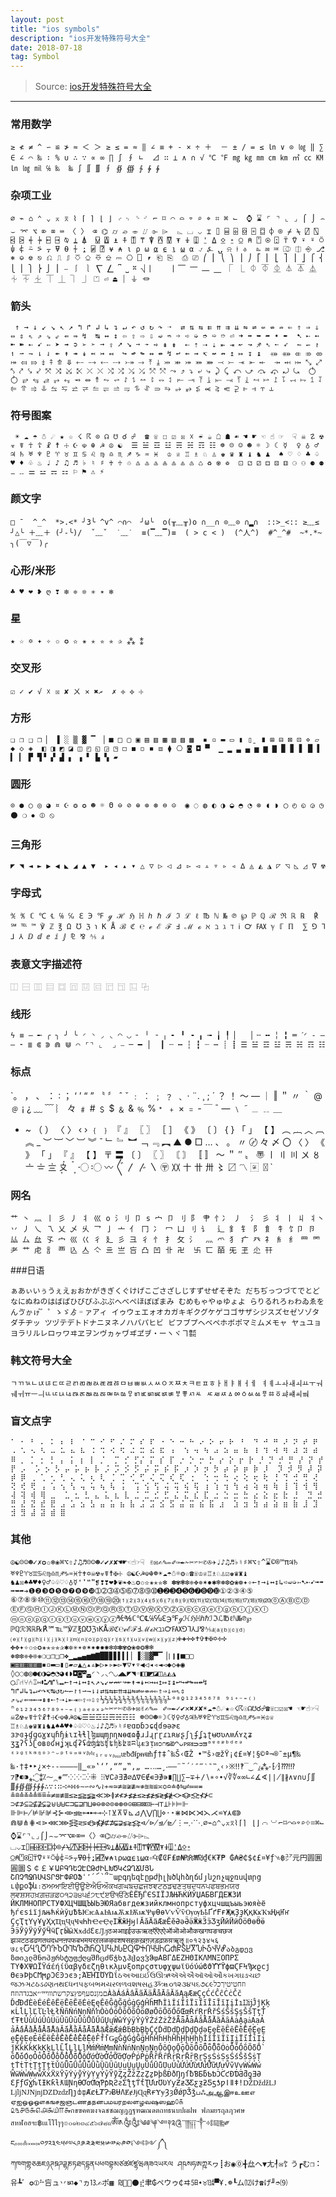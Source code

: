 ```yaml
---
layout: post
title: "ios symbols"
description: "ios开发特殊符号大全"
date: 2018-07-18
tag: Symbol
---
```

[ios开发特殊符号大全]: <https://blog.csdn.net/ios_leungYL/article/details/47102557> "ios开发特殊符号大全"
  

> Source: [ios开发特殊符号大全]  

**********

### 常用数学

`≥ ≮ ≠ ^ ∽ ≌ ≯ ≈ ＜ ＞ ≥ ≤ = ≈ ‖ ∠ ≡ + - × ÷ ＋ 
－ ± / = ≤ ㏑ ∨ ⊙ ㏒ ‖ ∑ ∈ ∠ ⌒ ‰ ∶ % ∪ ∴ ∵ ∝ ∞ ∏ ∫ ∮ ∟ 
⊿ ∷ ⊥ ∧ ∩ √ ℃ ℉ ㎎ ㎏ ㎜ ㎝ ㎞ ㎡ ㏄ ㏎ ㏑ ㏒ ㏕ ℅ ‰ 
‱ ∫ ∬ ∭ ∮ ∯ ∰ ∱ ∲ ∳`  

### 杂项工业

`⌀ ⌁ ⌂ ⌃ ⌄ ⌅ ⌆ ⌇ ⌈ ⌉ ⌊ ⌋ ⌌ ⌍ ⌎ ⌏ ⌐ ⌑ ⌒ ⌓ ⌔ ⌕ ⌖ ⌗ ⌘ ⌙ 
⌚ ⌛ ⌜ ⌝ ⌞ ⌟ ⌠ ⌡ ⌢ ⌣ ⌤ ⌥ ⌦ ⌧ ⌨ 〈 〉 ⌫ ⌬ ⌭ ⌮ ⌯ ⌰ ⌱ ⌲ 
⌳ ⌴ ⌵ ⌶ ⌷ ⌸ ⌹ ⌺ ⌻ ⌼ ⌽ ⌾ ⌿ ⍀ ⍁ ⍂ ⍃ ⍄ ⍅ ⍆ ⍇ ⍈ ⍉ ⍊ ⍋ 
⍌ ⍍ ⍎ ⍏ ⍐ ⍑ ⍒ ⍓ ⍔ ⍕ ⍖ ⍗ ⍘ ⍙ ⍚ ⍛ ⍜ ⍝ ⍞ ⍟ ⍠ ⍡ ⍢ ⍣ ⍤ ⍥ 
⍦ ⍧ ⍨ ⍩ ⍪ ⍫ ⍬ ⍭ ⍮ ⍯ ⍰ ⍱ ⍲ ⍳ ⍴ ⍵ ⍶ ⍷ ⍸ ⍹ ⍺ ⍻ ⍼ ⍽ ⍾ ⍿ ⎀ 
⎁ ⎂ ⎃ ⎄ ⎅ ⎆ ⎇ ⎈ ⎉ ⎊ ⎋ ⎌ ⎍ ⎎ ⎏ ⎐ ⎑ ⎒ ⎓ ⎔ ⎕ ⎖ ⎗ ⎘ 
⎙ ⎚ ⎛ ⎜ ⎝ ⎞ ⎟ ⎠ ⎡ ⎢ ⎣ ⎤ ⎥ ⎦ ⎧ ⎨ ⎩ ⎪ ⎫ ⎬ ⎭ ⎮ ⎯ ⎰ ⎱ ⎲ ⎳ ⎴ ⎵ ⎶ ⎷ ⎸ 
⎹ ⎺ ⎻ ⎼ ⎽ ⎾ ⎿ ⏀ ⏁ ⏂ ⏃ ⏄ ⏅ ⏆ ⏇ ⏈ ⏉ ⏊ ⏋ ⏌ ⏍ ⏎ ⏏ ⏐ ⏚ ⏛`  

### 箭头

` ↑ → ↓ ↙ ↘ ↖ ↗ ↰ ↱ ↲ ↳ ↴ ↵ ↶ ↺ ↻ ↷ ➝ 
⇄ ⇅ ⇆ ⇇ ⇈ ⇉ ⇊ ⇋ ⇌ ⇍ ⇎ ⇏ ⇐ ⇑ ⇒ ⇓ ⇔ ⇕ ⇖ ⇗ ⇘ ⇙ ⇚ ⇛ ↯ 
↹ ↔ ↕ ⇦ ⇧ ⇨ ⇩ ➫ ➬ ➩ ➪ ➭ ➮ ➯ ➱ ⏎ ➜ ➡ ➥ ➦ ➧ ➨ 
➷ ➸ ➻ ➼ ➽ ➸ ➹ ➳ ➤ ➟ ➲ ➢ ➣ ➞ ⇪ ➚ ➘ ➙ ➛ ➺ ⇞ ⇟ 
⇠ ⇡ ⇢ ⇣ ⇤ ⇥ ↜ ↝ ♐ ➴ ➵ ➶ 
↼ ↽ ↾ ↿ ⇀ ⇁ ⇂ ⇃ ↞ ↟ ↠ ↡ ↢ ↣ ↤ 
↪ ↫ ↬ ↭ ↮ ↯ ↩ ⇜ ⇝ ↸ ↚ ↛ ↥ ↦ ↧ ↨ 
⤀ ⤁ ⤂ ⤃ ⤄ ⤅ ⤆ ⤇ ⤈ ⤉ ⤊ ⤋ ⤌ ⤍ ⤎ ⤏ ⤐ ⤑ ⤒ ⤓ ⤔ ⤕ ⤖ ⤗ ⤘ ⤙ ⤚ ⤛ ⤜ ⤝ 
⤞ ⤟ ⤠ ⤡ ⤢ ⤣ ⤤ ⤥ ⤦ ⤧ ⤨ ⤩ ⤪ ⤫ ⤬ ⤭ ⤮ ⤯ ⤰ ⤱ ⤲ ⤳ ⤴ ⤵ ⤶ ⤷ ⤸ ⤹ ⤺ ⤻ ⤼ ⤽ ⤾ ⤿ 
⥀ ⥁ ⥂ ⥃ ⥄ ⥅ ⥆ ⥇ ⥈ ⥉ ⥊ ⥋ ⥌ ⥍ ⥎ ⥏ ⥐ ⥑ ⥒ ⥓ ⥔ ⥕ ⥖ ⥗ ⥘ ⥙ ⥚ ⥛ ⥜ ⥝ ⥞ ⥟ ⥠ ⥡ 
⥢ ⥣ ⥤ ⥥ ⥦ ⥧ ⥨ ⥩ ⥪ ⥫ ⥬ ⥭ ⥮ ⥯ ⥰ ⥱ ⥴ ⥵ ⥶ ⥷ ⥸ ⥺ ⥻ ⥼ ⥽ ⥾ ⥿`

### 符号图案  

`
☀ ☁ ☂ ☃ ☄ ★ ☆ ☇ ☈ ⊙ ☊ ☋ ☌ ☍ 
☎ ☏ ☐ ☑ ☒ ☓ ☔ ☕ ☖ ☗ ☙ ☚ ☛ ☜ ☝ ☞ 
☟ ☠ ☡ ☢ ☣ ☤ ☥ ☦ ☧ ☨ ☩ ☪ ☫ ☬ ☭ ☮ ☯ 
☰ ☱ ☲ ☳ ☴ ☵ ☶ ☷ ☸ ☹ ☺ ☻ ☼ ☽ ☾ ☿ 
♀ ♁ ♂ ♃ ♄ ♅ ♆ ♇ ♈ ♉ ♊ ♋ ♌ ♍ ♎ ♏ ♐ ♑ ♒ ♓ 
♔ ♕ ♖ ♗ ♘ ♙ ♚ ♛ ♜ ♝ ♞ ♟ 
♠ ♡ ♢ ♣ ♤ ♥ ♦ ♧ ♨ ♩ ♪ ♫ ♬ ♭ ♮ ♯ ♰ ♱ ♲ ♳ ♴ ♵ ♶ ♷ ♸ ♹ ♺ ♻ ♼ ♽ 
⚀ ⚁ ⚂ ⚃ ⚄ ⚅ ⚆ ⚇ ⚈ ⚉ ⚊ ⚋ ⚌ ⚍ ⚎ ⚏ ⚐ ⚑ ⚠ ⚡`

### 颜文字

`□ ¯  ^_^  *>.<* ╯3╰ ^v^ ⌒∩⌒  ╯ω╰  o(╥﹏╥)o ∩__∩ ⊙﹏⊙ ∩▂∩ 
::>_<:: ≥﹏≤ ╯△╰ ＋﹏＋ (╯-╰)/  ˇ﹏ˇ  ˙﹏˙  ≡(▔﹏▔)≡  ( > c < ) 
(^人^)  #^_^#  ~*.*~  ╮(￣▽￣)╭ `

### 心形/米形

`♣ ♥ ❤ ❥ ღ ❣ ❇ ❈ ❊ ✳ ✴ ✻`

### 星

`★ ☆ ✡ ✦ ✧ ✩ ✪ ✫ ✬ ✭ ✮ ✯ ✰ ⁂ ⁑`

### 交叉形

`☑ ✓ ✔ √ ☓ ☒ ✘ ㄨ ✕ ✖ރ  ✗ ✢ ✣ ☩`  

### 方形

`❏ ❐ ❑ ❒ ▏ ▐ ░ ▒ ▓ ▔ ▕ ■ □ ▢ ▣ ▤ ▥ ▦ ▧ ▨ ▩ 
▪ ▫ ▬ ▭ ▮ ▯ˍ ∎ ⊞ ⊟ ⊠ ⊡ ⋄ ▱ ◆ ◇ ◈ 
◧ ◨ ◩ ◪ ◫ ◰ ◱ ◲ ◳ ◻ ◼ ◽ ◾ ⧈ ⧫ ⎔ ◙ ◘ ▀ 
▁ ▂ ▃ ▄ ▅ ▆ ▇ ▉ ▊ ▋ █ ▌ ▍ ▎ ▛ ▜▝ ▞ ▟ ▖
▗ ▘ ▙ ▚ ▰`  

### 圆形

`⊙ ● ○ ◎ ◕ ¤ ☪ ❂ ✪ ☻ ☼ Θ ⊖ ⊘ ⊕ ⊚ ⊛ ⊜ ⊝ 
◉ ◌ ◍ ◐ ◑ ◒ ◓ ◔ ⊗ ◖ ◗ ◯ ◴ ◵ ◶ ◷ ⚫ ❍ ⦁ ⦶ ⦸`  

### 三角形

`◤ ◥ ◄ ► ▶ ◀ ◣ ◢ ▲ ▼ 
▸ ◂ ▴ ▾ △ ▽ ▷ ◁ ⊿ ▻ ◅ ▵ ▿ ▹ ◃ ∆ ◬ ◭ ◮ ◸ ◹ ◺ ◿ ∇ ☢`  

### 字母式  

`℀ ℁ ℂ ℃ ℄ ℅ ℆ ℇ ℈ ℉ ℊ ℋ ℌ ℍ ℎ ℏ ℐ ℑ ℒ ℓ ℔ ℕ № ℗ ℘ ℙ ℚ ℛ ℜ ℝ ℞ 
℟ ℠ ℡ ™ ℣ ℤ ℥ Ω ℧ ℨ ℩ K Å ℬ ℭ ℮ ℯ ℰ ℱ Ⅎ ℳ ℴ ℵ ℶ ℷ ℸ ℹ ℺ ℻ ℽ ℾ ℿ 
⅀ ⅁ ⅂ ⅃ ⅄ ⅅ ⅆ ⅇ ⅈ ⅉ ⅊ ⅋ ⅍ ⅎ`   

### 表意文字描述符

`⿰ ⿱ ⿲ ⿳ ⿴ ⿵ ⿶ ⿷ ⿸ ⿹ ⿺ ⿻`  

### 线形

`ϟ ≡ — ╾ ╭ ╮ ╯ ╰ ◜ ◝ ◞ ◟ ◠ ◡ ╴ ╵ ╶ ╷ ╸ ╹ ╺ ╻ ╼ ╽ ╿ ▏ 
▕ ╌ ╍ ╎ ╏ ═ ˊᐟ ‐ ‒  ― ⁃ ≣ ⋐ ⋑ ⋒ ⋓ ⌒ ⌜⌝ ⌞  ⌟ ⎯ ─ ━ │ 
┃ ┄ ┅ ┆ ┇ ┈ ┉ ┊ ┋ ☰ ☱ ☲ ☳ ☴ ☵ ☶ ☷`  

### 标点

`。 ， 、 ： ∶ ； ‘ ’ “ ” 〝 〞 ˆ ˇ ﹕ ︰ ﹔ ﹖ ﹑ · ¨. ¸ 
; ´ ？ ！ ～ — ｜ ‖ ＂ 〃 ｀ @ ﹫ ¡ ¿ ﹏ ﹋ ︴
々 ﹟ # ﹩ $ ﹠ & ﹪ %﹡ ﹢ × ﹦ ‐ ￣ ¯ ― ﹨ ˜ ﹍ ﹎ ＿ 
- ~ （ ） 〈 〉 ‹ › ﹛ ﹜ 『 』 〖 〗 ［ ］ 
《 》 〔 〕 { } 「 」 【 】 ︵ ︷  ︿ ︹ ︽ _ ︶ ︸ ﹀ ︺ ︾ ˉ 
﹂ ﹄ ︼ ﹁ ﹃ ︻ ▲ ● □ … 、 。 〃 
〄 々 〆 〇 〈 〉 《 》 「 」 『 』 【 】 〒 〓 〔 〕 〖 〗 〘 〙 〚 〛 〜 
＂ ″ 〟 〠 〡 〢 〣 〤 〥 〦 〧 〨 〩 〪 〫 〬 〭 〮 〯 〰 〲 
〳 〴 〵 〶 〷 〸 〹 〺 〻 〼 〽 〾 〿`


### 网名

`艹 丶 灬 丨 彡 丿 丬 巛 o 氵刂 卩 s 宀 卩 刂 阝 肀 忄冫 丿 
氵 彡 丬 丨 丩 丬丶 丷 丿 乀 乁 乂 乄 乆 乛 亅 亠 亻 冂 冫 冖 凵 刂 讠 
辶 釒 钅 阝 飠 牜 饣卩 卪 厸 厶 厽 孓 宀 巛 巜 彳 廴 彡 彐 彳 忄 扌 攵 氵 
灬 爫 犭 疒 癶 礻 糹 纟 罒 罓 耂 艹 虍 訁 覀 兦 亼 亽 亖 亗 吂 凸 凹 卝 卍 
卐 匸 皕 旡 玊 尐 幵`  

###日语

`ぁあぃいぅうぇえぉおかがきぎくぐけげこごさざしじすずせぜそぞた
だちぢっつづてでとどなにぬねのはばぱひびぴふぶぷへべぺほぼぽまみ
むめもゃやゅゆょよ らりるれろゎわゐゑをんゔゕゖ゚゛゜ゝゞゟ゠ァアィ
イゥウェエォオカガキギクグケゲコゴサザシジスズセゼソゾタダチヂッ
ツヅテデトドナニヌネノハバパヒビ ピフブプヘベペホボポマミムメモャ
ヤュユョヨラリルレロヮワヰヱヲンヴヵヶヷヸヹヺ・ーヽヾヿ㍿`

### 韩文符号大全

`ㄱㄲㄳㄴㄵㄶㄷㄸㄹㄺㄻㄼㄽㄾㄿㅀㅁㅂㅃㅄㅅㅆㅇㅈㅉㅊㅋㅌㅍㅎㅏㅐㅑㅒㅓㅔ
ㅕㅖㅗㅘㅙㅚㅛㅜㅝㅞㅟㅠㅡㅢㅥㅦㅧㅨㅩㅪㅫㅬㅭㅮㅯㅰㅱㅲㅳㅴㅵㅶㅷㅸㅹㅺㅻ
ㅼㅽㅾㅿㆀㆁㆂㆃㆄㆅㆆㆇㆈㆉㆊ`  

### 盲文点字
`⠁ ⠂ ⠃ ⠄ ⠅ ⠆ ⠇ ⠈ ⠉ ⠊ ⠋ ⠌ ⠍ ⠎ ⠏ ⠐ ⠑ ⠒ ⠓ ⠔ ⠕ ⠖ ⠗ ⠘ 
⠙ ⠚ ⠛ ⠜ ⠝ ⠞ ⠟ ⠠ ⠡ ⠢ ⠣ ⠤ ⠥ ⠦ ⠧ ⠨ ⠩ ⠪ ⠫ ⠬ ⠭ ⠮ ⠯ ⠰ 
⠱ ⠲ ⠳ ⠴ ⠵ ⠶ ⠷ ⠸ ⠹ ⠺ ⠻ ⠼ ⠽ ⠾ ⠿ ⡀ ⡁ ⡂ ⡃ ⡄ ⡅ ⡆ ⡇ ⡈ 
⡉ ⡊ ⡋⡌ ⡍ ⡎ ⡏ ⡐ ⡑ ⡒ ⡓ ⡔ ⡕ ⡖ ⡗ ⡘ ⡙ ⡚ ⡛ ⡜ ⡝ ⡞ ⡟ ⡠ 
⡡ ⡢ ⡣ ⡤ ⡥ ⡦ ⡧ ⡨ ⡩ ⡪ ⡫ ⡬ ⡭ ⡮ ⡯ ⡰ ⡱ ⡲ ⡳ ⡴ ⡵ ⡶ ⡷ ⡸ 
⡹ ⡺ ⡻ ⡼ ⡽ ⡾ ⡿ ⢀ ⢁ ⢂ ⢃ ⢄ ⢅ ⢆ ⢇ ⢈ ⢉ ⢊ ⢋ ⢌ ⢍ ⢎ ⢏ ⢐ 
⢑ ⢒ ⢓ ⢔ ⢕ ⢖ ⢗ ⢘ ⢙ ⢚ ⢛ ⢜ ⢝ ⢞ ⢟ ⢠ ⢡ ⢢ ⢣ ⢤ ⢥ ⢦ ⢧ ⢨ 
⢩ ⢪ ⢫ ⢬ ⢭ ⢮ ⢯ ⢰ ⢱ ⢲ ⢳ ⢴ ⢵ ⢶ ⢷ ⢸ ⢹ ⢺ ⢻ ⢼ ⢽ ⢾ ⢿ ⣀ 
⣁ ⣂ ⣃ ⣄ ⣅ ⣆ ⣇ ⣈ ⣉ ⣊ ⣋ ⣌ ⣍ ⣎ ⣏ ⣐ ⣑ ⣒ ⣓ ⣔ ⣕ ⣖ ⣗ ⣘ 
⣙ ⣚ ⣛ ⣜ ⣝ ⣞ ⣟ ⣠ ⣡ ⣢ ⣣ ⣤ ⣥ ⣦ ⣧ ⣨ ⣩ ⣪ ⣫ ⣬ ⣭ ⣮ ⣯ ⣰ 
⣱ ⣲ ⣳ ⣴ ⣵ ⣶ ⣷ ⣸ ⣹ ⣺ ⣻ ⣼ ⣽ ⣾ ⣿`  

### 其他

`☮☯☹☺☻✓✗✪✩❄❀⌘⌥⇧♪♫♬☹☺☻✓✔✗✘☚☛☜☝☞☟
✌✉✍✎✏✐✑✒✁✂✃✄✆✇✈♩♪♫♬♭♮♯⌘⌥⇧^⌛©®™π♃♄
♅♆♇♈♉♊♋♌♍♎♏♐♑♒♓☥✝✡☠☢☣☤☨✠☩
☮☯☪☭☫☬☸☀☁☂☃☼❂☆☎☏♔♕♖♗♘♙☑♚♛♜♝
♞♟☒♠♣♥♦♀♂♤♧♡♢♁☿❛❜❝❞❡❢❣❤❥❦❧❖♨✪✩✫✬✭✮✻
✽✾❃❇❈✥✵✶✹✱❄❅❆✿❀❁✦✧←↑→↓↔↕↳➪➫➭➳➷➸➹➟➠
➡➥➦➔❶❷❸❹❺❻❼❽❾❿➀➁➂➃➄➅➆➇➈➉➊➋➌➍➎➏➐➑➒➓①②③④⑤
⑥⑦⑧⑨⑩⑪⑫⑬⑭⑮⑯⑰⑱⑲⑳⑴⑵⑶⑷⑸⑹⑺⑻⑼⑽⑾⑿⒀⒁⒂⒃⒄⒅⒆⒇⓪ⒶⒷⒸⒹ
ⒺⒻⒼⒽⒾⒿⓀⓁⓂⓃⓄⓅⓆⓇⓈⓉⓊⓋⓌⓍⓎⓏⓐⓑⓒⓓⓔⓕⓖⓗⓘⓙⓚⓛ
ⓜⓝⓞⓟⓠⓡⓢⓣⓤⓥⓦⓧⓨⓩ℀℁ℂ℃℄℅℆ℇ℈℉ℊℋℌℍℎℏℐℑℒ℔ℓℕ№℗℘
ℙℚℛℜℝ℞℟℠℡™℣ℤ℥Ω℧ℨ℩KÅℬℭ℮ℯℰℱℲℳℴℵℶℷ℺℻⅁⅂⅄⅃⅋⅍ⅎ⒜⒝⒞⒟
⒠⒡⒢⒣⒤⒥⒦⒧⒨⒩⒪⒫⒬⒭⒮⒯⒰⒱⒲⒳⒴⒵✙✚✛✜✝✞✟✠✡✢✣
✤✥✦✧✩✫✪✬✭✮✯✰✱✲✳✴✵✶✷✸✹✺✻✼✽✾✿❀❁❂❃❄
❅❆❇❈❉❊❋❍❏❐❑❒❖▁▂▃▄▅▆▇█▉▊▋▌▍▎▏▐░▒▓▀▔▕❘❙❚■□▢
▣▤▥▦▧▨▩▪▫▬▭▮▯▰▱▲△▴▵▶▷▸▹►▻▼▽▾▿◀◁◂◃◄◅◆◇◈◉
◊○◌◍◎●◐◑◒◓◔◕◖◗◘◙◚◛◜◝◞◟◠◡◢◣◤◥◦◧◨◩◪◫◬◭◮
◯⑀⑁⑂⑃⑄⑅⑆⑇⑈⑊⑉←↑→↓↔↕↖↗↘↙↚↛↜↝↞↟↠↡↢↣↤↥↦↧↨↩↪↫↬↭↮↯
↰↱↲↳↴↵↶↷↸↹↺↻↼↽↾↿⇀⇁⇂⇃⇄⇅⇆⇇⇈⇉⇊⇋⇌⇍⇎⇏⇐⇑⇒⇓⇔⇖⇕
⇗⇘⇙⇚⇛⇜⇝⇞⇟⇠⇡⇢⇣⇤⇥⇦⇧⇨⇩⇪⅓⅔¼½¾⅕⅖⅗⅘⅙⅚⅛⅜⅝⅞⅟°⁰º¹²³⁴⁵⁶⁷⁸
⁹ⁱ⁺⁻⁼⁽⁾ⁿ₀₁₂₃₄₅₆₇₈₉₊₋₌₍₎ₐₑₒₓₔ✁✂✃✄✆✇✈✉✌✍✎✏
✐✑✒✓✔✕✖✗✘☀☁☂☃☄★☆☇☈☉☊☋☌☍☎☏☐☑☒☚
☜☛☝☞☟☠☡☢☣☤☥☦☧☨☩☪☫☬☭☮☯☰☱☲☳☴☵☶☷
☸☹☺☻☼☽☾☿♀♂♁♃♄♅♆♇♈♉♊♋♌♍♎♏♐♑♒♓♔♕
♖♗♘♙♚♛♜♝♞♟♠♣♥♦♤♧♡♢♨♩♪♫♬♭♮♯ɐɑɒɓɔɕɖɗɘəɚɛ
ɜɝɞɟɠɡɢɣɤɥɦɧɨɩɪɫɬɭɮɯɰɱɲɳɴɵɶɷɸɹɺɻɼɽɾɿʀʁʂʃʅʄʆʇʈʉʊʋʌʍʎʏʐʑ
ʒʓʔʕʖʗʘʙʚʛʜʝʞʟʠʡʢʣʤʥʦʧʨʩʪʫʬʭʮᴁᴈᴉᴎᴑᴒᴓᴔᴖᴗᴘᴙᴚᴝᴞᴟᵃᵄᵅᵆᵇᵈᵉᵊ
ᵋᵌᵍᵎᵏᵐᵑᵒᵓᵔᵕᵖᵗᵘᵙᵚᵛᵝᵞᵟᵡᵢᵣᵤᵥᵦᵧᵨᵪᵫᵬᵭᵮᵱᵲᵳᵵᵺƒ†‡ˆ‰Š‹ŒŽ
•™š›œžŸ¡¢£¤¥¦§©ª¬®¯±µ¶‰‱·†‡•‣¿×÷‐‑‒–—―‖‗«»‛‘’‚“”„‟‚„
…․‥…¸‧–—¨˜´′″‴‵‶‷‸‹›※‼‽‾‿⁀⁁⁂⁃⁅⁄⁆⁇⁈⁉⁊⁋⁌⁍⁎⁏⁐⁑⁒⁓⁔⁕⁗⁖⁘⁙⁚⁛⁜
⁝⁞∀∁∂∃∄∅∆∇∈∉∊∋∌∍∎∏∐∑−∓∔∕∖∗∘∙√∛∜∝∞∟∠∡∢∣∤∥∦∧∨∩∪∫∬
∭∮∯∰∱∲∳∴∵∶∷∹∸∺∻∼∽∾∿≀≁≂≃≄≅≆≇≈≉≊≋≌≍≎≏≐≑≒≓≔≕≖
≗≘≙≚≛≜≝≞≟≠≡≢≣≤≥≦≧≨≩≪≫≬≭≮≯≰≱≲≳≴≵≶≷≸≹≺≻≼≽≾≿⊀⊁⊂
⊃⊄⊅⊆⊇⊈⊉⊊⊋⊌⊍⊎⊏⊐⊑⊒⊓⊔⊕⊖⊗⊘⊙⊚⊛⊜⊝⊞⊟⊠⊡⊢⊣⊤⊥⊦⊧⊨⊩
⊪⊫⊬⊭⊮⊯⊰⊱⊲⊳⊴⊵⊶⊷⊸⊹⊺⊻⊼⊽⊾⊿⋀⋁⋂⋃⋄⋅⋆⋇⋈⋉⋊⋋⋌⋍⋎⋏⋐⋑
⋒⋓⋔⋕⋖⋗⋘⋙⋚⋛⋜⋝⋞⋟⋠⋡⋢⋣⋤⋥⋦⋧⋨⋩⋪⋫⋬⋭⋮⋯⋰⋱⌀⌁⌂⌃⌄⌅⌆⌇⌈⌉
⌊⌋⌌⌍⌎⌏⌐⌑⌒⌓⌔⌕⌖⌗⌘⌙⌚⌛⌜⌝⌞⌟⌠⌡⌢⌣⌤⌥⌦⌧⌨〈〉⌫⌬⌭⌮⌯⌰⌱⌲⌳
⌴⌵⌶⌷⌸⌹⌺⌻⌼⌽⌾⌿⍀⍁⍂⍃⍄⍅⍆⍇⍈⍉⍊⍋⍌⍍⍎⍏⍐⍑⍒⍓⍔⍕⍖⍗⍘⍙⍚⍛
⍜⍝⍞⍟⍠⍡⍢⍣⍤⍥⍦⍧⍨⍩⍪⍫⍬⍭⍮⍯⍰⍱⍲⍳⍴⍵⍶⍷⍸⍹⍺⏎₠₡₢₣₤₥₦₧₨₩₪₫€₭₮₱
₲₳₴₵$¢£¤¥ƒ৲৳฿㍐元円圆圎圓圜＄￠￡￥ԱԲԳԴԵԶԷԸԹԺԻԼԽԾԿՀՁՂՃՄՅՆ
ՇՈՉՊՋՌՍՎՏՐՑՒՓՔՕՖՙ՚՛՜՝՞՟աբգդեզէըթժիլխծկհձղճմյնշոչպջռսվտրց
ւփքօֆև։ਠਅਆਇਈਉਊਏਐਓਔਕਖਗਘਙਚਛਜਝਞਟਠਡਢਣਤਥਦਧਨਪਫਬਭਮਯਰ
ਲਵਸ਼ਸਹਖ਼ਗ਼ਜ਼ੜਫ਼੦੧੨੩੪੫੬੭੮੯ੲੳੴਠЀЁЂЃЄЅІЇЈЉЊЋЌЍЎЏАБВГДЕЖЗИ
ЙКЛМНОПРСТУФХЦЧШЩЪЫЬЭЮЯабвгдежзийклмнопрстуфхцчшщъыьэюяѐё
ђѓєѕіїјљњћќѝўџѢѣѤѥѦѧѨѩѪѫѬѭѰѱѲѳѴѵѶѷѸѹҌҍҐґҒғҖҗҘҙҚқҜҝҠҡҢңҤҥ
ҪҫҬҭҮүҰұҲҳҴҵҶҷҸҹҺһҼҽҾҿӀӁӂӇӈӏӐӑӒӓӔӕӖӗӘәӚӛӜӝӞӟӠӡӢӣӤӥӦӧӨөӪӫ
ӬӭӮӯӰӱӲӳӴӵӶӷӸӹӾӿԀԁԐԑԒԓठअआइईउऊऋऌऍऎएऐऑऒओऔकखगघङचछज
झञटठडढणतथदधनऩपफबभमयरऱलळऴवशषसहक़ख़ग़ज़ड़ढ़फ़य़ॠॡ॥०१२३४५६
७८९ႠႡႢႣႤႥႦႧႨႩႪႫႬႭႮႯႰႱႲႳႴႵႶႷႸႹႺႻႼႽႾႿჀჁჂჃჄჅაბგდევ
ზთიკლმნოპჟრსტუფქღყშჩცძწჭხჯჰჱჲჳჴჵჶΑΒΓΔΕΖΗΘΙΚΛΜΝΞΟΠΡΣ
ΤΥΦΧΨΩΪΫάέήίΰαβγδεζηθικλμνξοπρςστυφχψωϊϋόύώϐϑϒϓϔϕϖϚϜϞϠϰϱϲϳ
ϴϵ϶ϷϸϹϺϻϼϽϾϿͻͼͽ;ΆΈΉΊΌΎΏΐઠઅઆઇઈઉઊઋઍએઐઑઓઔકખગઘઙચછ
જઝઞટઠડઢણતથદધનપફબભમયરલળવશષસહૐૠ૦૧૨૩૪૫૬૭૮૯וזחטיטיךכל
םמןנסעףפץצקרשתװױײ׳״אבגדהוזחÀàÁáÂâÃãÄäÅåĀāĂăĄąÆæÇçĆćĈĉĊċČč
ĎďĐđÈèÉéÊêËëĒēĔĕĖėĘęĚěĜĝĞğĠġĢģĤĥĦħÌìÍíÎîÏïĨĩĪīĬĭĮįİıĲĳĴĵĶķ
ĸĹĺĻļĽľĿŀŁłÑñŃńŅņŇňŉÒòÓóÔôÕõÖöØøŌōŎŏŐőŒœŔŕŖŗŘřŚśŜŝŞşŠšŢţŤ
ťŦŧÙùÚúÛûÜüŨũŪūŬŭŮůŰűŲųŴŵÝýÿŶŷŸŹźŻżŽžǞǟǠǡǍǎǺǻȀȁȂȃȦȧḀḁẚẠạẢ
ảẤấẦầẨẩẪẫẬậẮắẰằẲẳẴẵẶặǢǣǼǽḂḃḄḅḆḇḈḉḊḋḌḍḎḏḐḑḒḓǝȨȩȄȅȆȇḔḕḖḗḘḙḚ
ḛḜḝẸẹẺẻẼẽẾếỀềỂểỄễỆệḞḟẛǤǥǦǧǴǵḠḡȞȟḢḣḤḥḦḧḨḩḪḫẖǏǐȈȉȊȋḬḭḮḯỈỉỊị
ǰǨǩḰḱḲḳḴḵḶḷḸḹḺḻḼḽḾḿṀṁṂṃǸǹṄṅṆṇṈṉṊṋǑǒǪǫǬǭȌȍȎȏȪȫȬȭȮȯȰȱṌṍṎṏṐ
ṑṒṓỌọỎỏỐốỒồỔổỖỗỘộỚớỜờỞởỠỡỢợṔṕṖṗȐȑȒȓṘṙṚṛṜṝṞṟȘșṠṡṢṣṤṥṦṧṨṩȚ
țṪṫṬṭṮṯṰṱẗǓǔǕǖǗǘǙǚǛǜȔȕȖȗṲṳṴṵṶṷṸṹṺṻỤụỦủỨứỪừỬửỮữỰựṼṽṾṿẀẁẂẃ
ẄẅẆẇẈẉẘẊẋẌẍȲȳẎẏẙỲỳỴỵỶỷỸỹȤȥẐẑẒẓẔẕÞþßÐðŊŋſƀƁƂƃƄƅƆƇƈƉƊƋƌƍƎƏ
ƐƑƒƓƔƕƖƗƘƙƚƛƜƝƞƟƠơƢƣƤƥƦƧƨƩƪƫƬƭƮƯưƱƲƳƴƵƶƷƸƹƺƻƼƽƾƿǀǁǂǃǄǅǆǇ
ǈǉǊǋǌǱǲǳȠȷȸȹȺȼȽȾɁɂɃɄɅɆɇɈɉɊɋɌɍɎɏȜȝǾǿǷǮǯபஃஅஆஇஈஉஊஎ
ஏஐஒஓஔகஙசஜஞடணதநனபமயரறலளழவஷஸஹ௦௧
௨௩௪௫௬௭௮௯௰௱௲กขฃคฅฆงจฉชซฌญฎฏฐฑฒณดตถทธนบปผฝพ
ฟภมยรฤลฦวศษสหฬอฮฯะ฿เแโใไๅๆ๏๐๑๒๓๔๕๖๗๘๙ༀ༁༂༃༄༅༆༇༈༉༊་༌།༎༏༐༑༒༓༔༕༖༗
ང༚༛༜༝༞༟༠༡༢༣༤༥༦༧༨༩༪༫༬༭༮༯༰༱༲༳༴༺༻༼༽ཀཁགགྷཅཆཇཉཊཋཌཌྷཎཏཐདདྷནཔཕབབྷམཙཚཛཛྷཝཞཟའཡརལ
ཤཥསཧཨཀྵཪヮ┋お◉⓪╉厽ヘ▼尢┦✉饣う┏む❐⠨유┺゛✪⦶⠓吂ュ丷ㅴ◆⌝ヵ⒔✍ポ▦
₪❷⚫⣞聿₲ペウゥ₵ヰ㏤➧♉㍥▀Ұ.☸┖ム⑿け☎げ╜➮⑼`  


